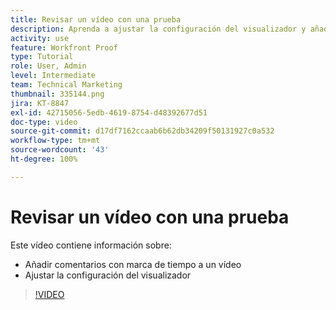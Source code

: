 ```yaml
---
title: Revisar un vídeo con una prueba
description: Aprenda a ajustar la configuración del visualizador y añadir comentarios con marca de tiempo a un vídeo mediante las pruebas de  [!DNL  Workfront].
activity: use
feature: Workfront Proof
type: Tutorial
role: User, Admin
level: Intermediate
team: Technical Marketing
thumbnail: 335144.png
jira: KT-8847
exl-id: 42715056-5edb-4619-8754-d48392677d51
doc-type: video
source-git-commit: d17df7162ccaab6b62db34209f50131927c0a532
workflow-type: tm+mt
source-wordcount: '43'
ht-degree: 100%

---
```


# Revisar un vídeo con una prueba

Este vídeo contiene información sobre:

* Añadir comentarios con marca de tiempo a un vídeo
* Ajustar la configuración del visualizador

>[!VIDEO](https://video.tv.adobe.com/v/3444225/?quality=12&learn=on&enablevpops&captions=spa)

<!--
## Learn more
* Review a video proof
-->
